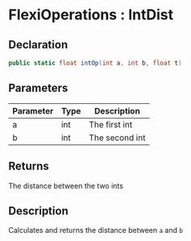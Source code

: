 # FlexiOperations : IntDist
## Declaration
```cs
public static float intOp(int a, int b, float t)
```

## Parameters
| Parameter | Type | Description |
| - | - | - |
| a | int | The first int |
| b | int | The second int |

## Returns
The distance between the two ints

## Description
Calculates and returns the distance between `a` and `b`
